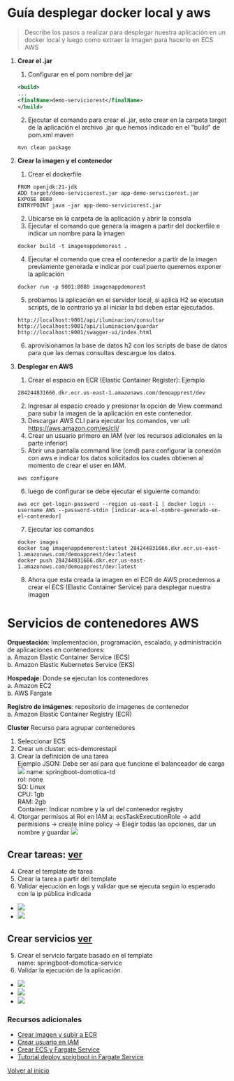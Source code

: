 # Guía desplegar docker local y aws

> Describe los pasos a realizar para desplegar nuestra aplicación en un docker local y luego como extraer la imagen para hacerlo en ECS AWS

1. **Crear el .jar**
    1. Configurar en el pom nombre del jar

    ```xml
    <build>
    ...
    <finalName>demo-serviciorest</finalName>
    </build>
    ```
    2. Ejecutar el comando para crear el .jar, esto crear en la carpeta target de la aplicación el archivo .jar que hemos indicado en el "build" de pom.xml maven 
    ```
    mvn clean package
    ```

2. **Crear la imagen y el contenedor**
    1. Crear el dockerfile
    ```
    FROM openjdk:21-jdk
    ADD target/demo-serviciorest.jar app-demo-serviciorest.jar
    EXPOSE 8080
    ENTRYPOINT java -jar app-demo-serviciorest.jar
    ```
    2. Ubicarse en la carpeta de la aplicación y abrir la consola
    3. Ejecutar el comando que genera la imagen a partir del dockerfile e indicar un nombre para la imagen
    ```
    docker build -t imagenappdemorest .
    ```
    4. Ejecutar el comendo que crea el contenedor a partir de la imagen previamente generada e indicar por cual puerto queremos exponer la aplicación
    ```
    docker run -p 9001:8080 imagenappdemorest
    ```
    5. probamos la aplicación en el servidor local, si aplica H2 se ejecutan scripts, de lo contrario ya al iniciar la bd deben estar ejecutados.
    ```
    http://localhost:9001/api/iluminacion/consultar
    http://localhost:9001/api/iluminacion/guardar
    http://localhost:9001/swagger-ui/index.html
    ```
    6. aprovisionamos la base de datos h2 con los scripts de base de datos para que las demas consultas descargue los datos.

3. **Desplegar en AWS**
    1. Crear el espacio en ECR (Elastic Container Register): Ejemplo
    ```
    284244831666.dkr.ecr.us-east-1.amazonaws.com/demoapprest/dev
    ```
    2. Ingresar al espacio creado y presionar la opción de View command para subir la imagen de la aplicación en este contenedor.
    3. Descargar AWS CLI para ejecutar los comandos, ver url: https://aws.amazon.com/es/cli/
    4. Crear un usuario primero en IAM (ver los recursos adicionales en la parte inferior)
    5. Abrir una pantalla command line (cmd) para configurar la conexión con aws e indicar los datos solicitados los cuales obtienen al momento de crear el user en IAM.
    ``` 
    aws configure 
    ```
    6. luego de configurar se debe ejecutar el siguiente comando:  
    ``` 
    aws ecr get-login-password --region us-east-1 | docker login --username AWS --password-stdin [indicar-aca-el-nombre-generado-en-el-contenedor]
    ``` 
    7. Ejecutar los comandos
    ``` 
    docker images
    docker tag imagenappdemorest:latest 284244831666.dkr.ecr.us-east-1.amazonaws.com/demoapprest/dev:latest
    docker push 284244831666.dkr.ecr.us-east-1.amazonaws.com/demoapprest/dev:latest
    ``` 
    8. Ahora que esta creada la imagen en el ECR de AWS procedemos a crear el ECS (Elastic Container Service) para desplegar nuestra imagen

# Servicios de contenedores AWS

**Orquestación**: Implementación, programación, escalado, y administración de aplicaciones en contenedores:  
a. Amazon Elastic Container Service (ECS)  
b. Amazon Elastic Kubernetes Service (EKS)

**Hospedaje**: Donde se ejecutan los contenedores  
a. Amazon EC2  
b. AWS Fargate

**Registro de imágenes**: repositorio de imagenes de contenedor  
a. Amazon Elastic Container Registry (ECR)

**Cluster**
Recurso para agrupar contenedores
1. Seleccionar ECS
2. Crear un cluster: ecs-demorestapi
3. Crear la definición de una tarea  
Ejemplo JSON: Debe ser así para que funcione el balanceador de carga  
![](doc/10_Json_task_definition.jpeg)
name: springboot-domotica-td  
rol:  none  
SO: Linux  
CPU: 1gb  
RAM: 2gb  
Container: Indicar nombre y la url del contenedor registry  
4. Otorgar permisos al Rol en IAM a: ecsTaskExecutionRole -> add permisions -> create inline policy -> Elegir todas las opciones, dar un nombre y guardar
![](doc/11_politicas_system_manager_secret.png)

## Crear tareas: [ver](https://youtu.be/YO6WP9MbYrY?t=1943)

4. Crear el template de tarea
5. Crear la tarea a partir del template
6. Validar ejecución en logs y validar que se ejecuta según lo esperado con la ip pública indicada
 - ![](doc/7_resultado_ecs_task.png)
 - ![](doc/7_resultado_ecs_logs.png)

## Crear servicios [ver](https://youtu.be/YO6WP9MbYrY?t=2212)

5. Crear el servicio fargate basado en el template  
name: springboot-domotica-service  
6. Validar la ejecución de la aplicación.
 - ![](doc/8_status_service.png)
 - ![](doc/8_status_task_service.png)
 - ![](doc/8_status_getapirest.png)

### Recursos adicionales
- [Crear imagen y subir a ECR](https://www.youtube.com/watch?v=zs3tyVgiBQQ&t=296s-)
- [Crear usuario en IAM](https://www.youtube.com/watch?v=5Ek9TxluVd8)
- [Crear ECS y Fargate Service](https://www.youtube.com/watch?v=YO6WP9MbYrY&t=3s)
- [Tutorial deploy sprigboot in Fargate Service](https://hkcodeblogs.medium.com/deploy-a-spring-boot-application-to-aws-ecs-91742a32a5f1)

[Volver al inicio](README.md)
